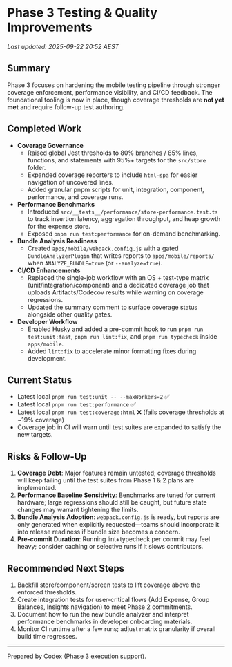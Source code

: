 # Phase 3 Testing & Quality Improvements

_Last updated: 2025-09-22 20:52 AEST_

## Summary

Phase 3 focuses on hardening the mobile testing pipeline through stronger coverage enforcement, performance visibility, and CI/CD feedback. The foundational tooling is now in place, though coverage thresholds are **not yet met** and require follow-up test authoring.

## Completed Work

- **Coverage Governance**
  - Raised global Jest thresholds to 80% branches / 85% lines, functions, and statements with 95%+ targets for the `src/store` folder.
  - Expanded coverage reporters to include `html-spa` for easier navigation of uncovered lines.
  - Added granular pnpm scripts for unit, integration, component, performance, and coverage runs.
- **Performance Benchmarks**
  - Introduced `src/__tests__/performance/store-performance.test.ts` to track insertion latency, aggregation throughput, and heap growth for the expense store.
  - Exposed `pnpm run test:performance` for on-demand benchmarking.
- **Bundle Analysis Readiness**
  - Created `apps/mobile/webpack.config.js` with a gated `BundleAnalyzerPlugin` that writes reports to `apps/mobile/reports/` when `ANALYZE_BUNDLE=true` (or `--analyze=true`).
- **CI/CD Enhancements**
  - Replaced the single-job workflow with an OS + test-type matrix (unit/integration/component) and a dedicated coverage job that uploads Artifacts/Codecov results while warning on coverage regressions.
  - Updated the summary comment to surface coverage status alongside other quality gates.
- **Developer Workflow**
  - Enabled Husky and added a pre-commit hook to run `pnpm run test:unit:fast`, `pnpm run lint:fix`, and `pnpm run typecheck` inside `apps/mobile`.
  - Added `lint:fix` to accelerate minor formatting fixes during development.

## Current Status

- Latest local `pnpm run test:unit -- --maxWorkers=2` ✅
- Latest local `pnpm run test:performance` ✅
- Latest local `pnpm run test:coverage:html` ❌ (fails coverage thresholds at ~19% coverage)
- Coverage job in CI will warn until test suites are expanded to satisfy the new targets.

## Risks & Follow-Up

1. **Coverage Debt**: Major features remain untested; coverage thresholds will keep failing until the test suites from Phase 1 & 2 plans are implemented.
2. **Performance Baseline Sensitivity**: Benchmarks are tuned for current hardware; large regressions should still be caught, but future state changes may warrant tightening the limits.
3. **Bundle Analysis Adoption**: `webpack.config.js` is ready, but reports are only generated when explicitly requested—teams should incorporate it into release readiness if bundle size becomes a concern.
4. **Pre-commit Duration**: Running lint+typecheck per commit may feel heavy; consider caching or selective runs if it slows contributors.

## Recommended Next Steps

1. Backfill store/component/screen tests to lift coverage above the enforced thresholds.
2. Create integration tests for user-critical flows (Add Expense, Group Balances, Insights navigation) to meet Phase 2 commitments.
3. Document how to run the new bundle analyzer and interpret performance benchmarks in developer onboarding materials.
4. Monitor CI runtime after a few runs; adjust matrix granularity if overall build time regresses.

---

Prepared by Codex (Phase 3 execution support).
